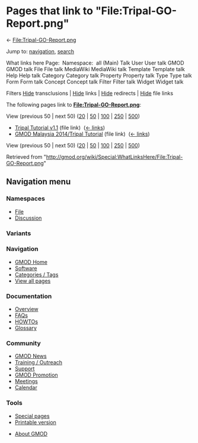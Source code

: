 <div id="mw-page-base" class="noprint">

</div>

<div id="mw-head-base" class="noprint">

</div>

<div id="content" class="mw-body" role="main">

<span id="top"></span>

<div id="mw-js-message" style="display:none;">

</div>



# <span dir="auto">Pages that link to "File:Tripal-GO-Report.png"</span>

<div id="bodyContent">

<div id="contentSub">

←
[File:Tripal-GO-Report.png](/wiki/File:Tripal-GO-Report.png "File:Tripal-GO-Report.png")

</div>

<div id="jump-to-nav" class="mw-jump">

Jump to: [navigation](#mw-navigation), [search](#p-search)

</div>

<div id="mw-content-text">

What links here Page:  Namespace:  all (Main) Talk User User talk GMOD
GMOD talk File File talk MediaWiki MediaWiki talk Template Template talk
Help Help talk Category Category talk Property Property talk Type Type
talk Form Form talk Concept Concept talk Filter Filter talk Widget
Widget talk

Filters
[Hide](/mediawiki/index.php?title=Special:WhatLinksHere/File:Tripal-GO-Report.png&hidetrans=1 "Special:WhatLinksHere/File:Tripal-GO-Report.png")
transclusions \|
[Hide](/mediawiki/index.php?title=Special:WhatLinksHere/File:Tripal-GO-Report.png&hidelinks=1 "Special:WhatLinksHere/File:Tripal-GO-Report.png")
links \|
[Hide](/mediawiki/index.php?title=Special:WhatLinksHere/File:Tripal-GO-Report.png&hideredirs=1 "Special:WhatLinksHere/File:Tripal-GO-Report.png")
redirects \|
[Hide](/mediawiki/index.php?title=Special:WhatLinksHere/File:Tripal-GO-Report.png&hideimages=1 "Special:WhatLinksHere/File:Tripal-GO-Report.png")
file links

The following pages link to
**[File:Tripal-GO-Report.png](/wiki/File:Tripal-GO-Report.png "File:Tripal-GO-Report.png")**:

View (previous 50 \| next 50)
([20](/mediawiki/index.php?title=Special:WhatLinksHere/File:Tripal-GO-Report.png&limit=20 "Special:WhatLinksHere/File:Tripal-GO-Report.png")
\|
[50](/mediawiki/index.php?title=Special:WhatLinksHere/File:Tripal-GO-Report.png&limit=50 "Special:WhatLinksHere/File:Tripal-GO-Report.png")
\|
[100](/mediawiki/index.php?title=Special:WhatLinksHere/File:Tripal-GO-Report.png&limit=100 "Special:WhatLinksHere/File:Tripal-GO-Report.png")
\|
[250](/mediawiki/index.php?title=Special:WhatLinksHere/File:Tripal-GO-Report.png&limit=250 "Special:WhatLinksHere/File:Tripal-GO-Report.png")
\|
[500](/mediawiki/index.php?title=Special:WhatLinksHere/File:Tripal-GO-Report.png&limit=500 "Special:WhatLinksHere/File:Tripal-GO-Report.png"))

- [Tripal Tutorial
  v1.1](/wiki/Tripal_Tutorial_v1.1 "Tripal Tutorial v1.1") (file link) ‎
  <span class="mw-whatlinkshere-tools">([←
  links](/mediawiki/index.php?title=Special:WhatLinksHere&target=Tripal+Tutorial+v1.1 "Special:WhatLinksHere"))</span>
- [GMOD Malaysia 2014/Tripal
  Tutorial](/wiki/GMOD_Malaysia_2014/Tripal_Tutorial "GMOD Malaysia 2014/Tripal Tutorial")
  (file link) ‎ <span class="mw-whatlinkshere-tools">([←
  links](/mediawiki/index.php?title=Special:WhatLinksHere&target=GMOD+Malaysia+2014%2FTripal+Tutorial "Special:WhatLinksHere"))</span>

View (previous 50 \| next 50)
([20](/mediawiki/index.php?title=Special:WhatLinksHere/File:Tripal-GO-Report.png&limit=20 "Special:WhatLinksHere/File:Tripal-GO-Report.png")
\|
[50](/mediawiki/index.php?title=Special:WhatLinksHere/File:Tripal-GO-Report.png&limit=50 "Special:WhatLinksHere/File:Tripal-GO-Report.png")
\|
[100](/mediawiki/index.php?title=Special:WhatLinksHere/File:Tripal-GO-Report.png&limit=100 "Special:WhatLinksHere/File:Tripal-GO-Report.png")
\|
[250](/mediawiki/index.php?title=Special:WhatLinksHere/File:Tripal-GO-Report.png&limit=250 "Special:WhatLinksHere/File:Tripal-GO-Report.png")
\|
[500](/mediawiki/index.php?title=Special:WhatLinksHere/File:Tripal-GO-Report.png&limit=500 "Special:WhatLinksHere/File:Tripal-GO-Report.png"))

</div>

<div class="printfooter">

Retrieved from
"<http://gmod.org/wiki/Special:WhatLinksHere/File:Tripal-GO-Report.png>"

</div>

<div id="catlinks" class="catlinks catlinks-allhidden">

</div>

<div class="visualClear">

</div>

</div>

</div>

<div id="mw-navigation">

## Navigation menu

<div id="mw-head">



<div id="left-navigation">

<div id="p-namespaces" class="vectorTabs" role="navigation"
aria-labelledby="p-namespaces-label">

### Namespaces

- <span id="ca-nstab-image"><a href="/wiki/File:Tripal-GO-Report.png" accesskey="c"
  title="View the file page [c]">File</a></span>
- <span id="ca-talk"><a
  href="/mediawiki/index.php?title=File_talk:Tripal-GO-Report.png&amp;action=edit&amp;redlink=1"
  accesskey="t"
  title="Discussion about the content page [t]">Discussion</a></span>

</div>

<div id="p-variants" class="vectorMenu emptyPortlet" role="navigation"
aria-labelledby="p-variants-label">

### 

### Variants[](#)

<div class="menu">

</div>

</div>

</div>

<div id="right-navigation">





</div>



</div>

</div>

</div>

<div id="mw-panel">

<div id="p-logo" role="banner">

<a href="/wiki/Main_Page"
style="background-image: url(http://gmod.org/images/GMOD-cogs.png);"
title="Visit the main page"></a>

</div>

<div id="p-Navigation" class="portal" role="navigation"
aria-labelledby="p-Navigation-label">

### Navigation

<div class="body">

- <span id="n-GMOD-Home">[GMOD Home](/wiki/Main_Page)</span>
- <span id="n-Software">[Software](/wiki/GMOD_Components)</span>
- <span id="n-Categories-.2F-Tags">[Categories /
  Tags](/wiki/Categories)</span>
- <span id="n-View-all-pages">[View all
  pages](/wiki/Special:AllPages)</span>

</div>

</div>

<div id="p-Documentation" class="portal" role="navigation"
aria-labelledby="p-Documentation-label">

### Documentation

<div class="body">

- <span id="n-Overview">[Overview](/wiki/Overview)</span>
- <span id="n-FAQs">[FAQs](/wiki/Category:FAQ)</span>
- <span id="n-HOWTOs">[HOWTOs](/wiki/Category:HOWTO)</span>
- <span id="n-Glossary">[Glossary](/wiki/Glossary)</span>

</div>

</div>

<div id="p-Community" class="portal" role="navigation"
aria-labelledby="p-Community-label">

### Community

<div class="body">

- <span id="n-GMOD-News">[GMOD News](/wiki/GMOD_News)</span>
- <span id="n-Training-.2F-Outreach">[Training /
  Outreach](/wiki/Training_and_Outreach)</span>
- <span id="n-Support">[Support](/wiki/Support)</span>
- <span id="n-GMOD-Promotion">[GMOD
  Promotion](/wiki/GMOD_Promotion)</span>
- <span id="n-Meetings">[Meetings](/wiki/Meetings)</span>
- <span id="n-Calendar">[Calendar](/wiki/Calendar)</span>

</div>

</div>

<div id="p-tb" class="portal" role="navigation"
aria-labelledby="p-tb-label">

### Tools

<div class="body">

- <span id="t-specialpages"><a href="/wiki/Special:SpecialPages" accesskey="q"
  title="A list of all special pages [q]">Special pages</a></span>
- <span id="t-print"><a
  href="/mediawiki/index.php?title=Special:WhatLinksHere/File:Tripal-GO-Report.png&amp;printable=yes"
  rel="alternate" accesskey="p"
  title="Printable version of this page [p]">Printable version</a></span>

</div>

</div>

</div>

</div>

<div id="footer" role="contentinfo">

- <span id="footer-places-about">[About
  GMOD](/wiki/GMOD:About "GMOD:About")</span>

<!-- -->






</div>
